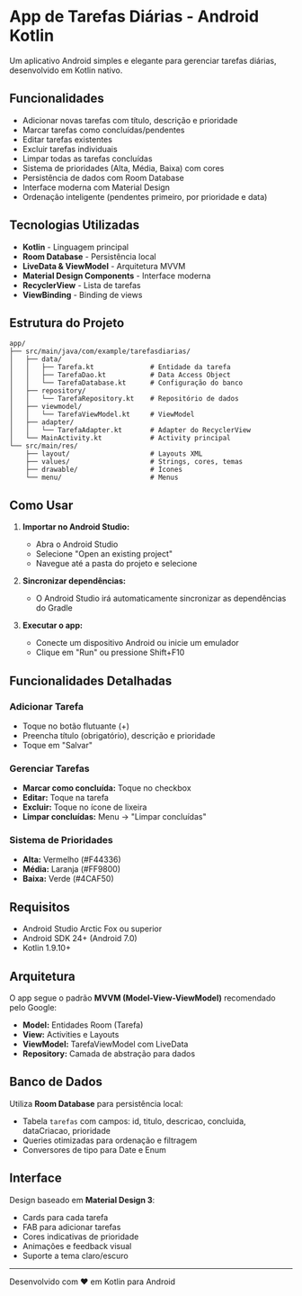 # App de Tarefas Diárias - Android Kotlin

Um aplicativo Android simples e elegante para gerenciar tarefas diárias, desenvolvido em Kotlin nativo.

## Funcionalidades

-  Adicionar novas tarefas com título, descrição e prioridade
-  Marcar tarefas como concluídas/pendentes
-  Editar tarefas existentes
-  Excluir tarefas individuais
-  Limpar todas as tarefas concluídas
-  Sistema de prioridades (Alta, Média, Baixa) com cores
-  Persistência de dados com Room Database
-  Interface moderna com Material Design
-  Ordenação inteligente (pendentes primeiro, por prioridade e data)

## Tecnologias Utilizadas

- **Kotlin** - Linguagem principal
- **Room Database** - Persistência local
- **LiveData & ViewModel** - Arquitetura MVVM
- **Material Design Components** - Interface moderna
- **RecyclerView** - Lista de tarefas
- **ViewBinding** - Binding de views

## Estrutura do Projeto

```
app/
├── src/main/java/com/example/tarefasdiarias/
│   ├── data/
│   │   ├── Tarefa.kt              # Entidade da tarefa
│   │   ├── TarefaDao.kt           # Data Access Object
│   │   └── TarefaDatabase.kt      # Configuração do banco
│   ├── repository/
│   │   └── TarefaRepository.kt    # Repositório de dados
│   ├── viewmodel/
│   │   └── TarefaViewModel.kt     # ViewModel
│   ├── adapter/
│   │   └── TarefaAdapter.kt       # Adapter do RecyclerView
│   └── MainActivity.kt            # Activity principal
└── src/main/res/
    ├── layout/                    # Layouts XML
    ├── values/                    # Strings, cores, temas
    ├── drawable/                  # Ícones
    └── menu/                      # Menus
```

## Como Usar

1. **Importar no Android Studio:**
   - Abra o Android Studio
   - Selecione "Open an existing project"
   - Navegue até a pasta do projeto e selecione

2. **Sincronizar dependências:**
   - O Android Studio irá automaticamente sincronizar as dependências do Gradle

3. **Executar o app:**
   - Conecte um dispositivo Android ou inicie um emulador
   - Clique em "Run" ou pressione Shift+F10

## Funcionalidades Detalhadas

### Adicionar Tarefa
- Toque no botão flutuante (+)
- Preencha título (obrigatório), descrição e prioridade
- Toque em "Salvar"

### Gerenciar Tarefas
- **Marcar como concluída:** Toque no checkbox
- **Editar:** Toque na tarefa
- **Excluir:** Toque no ícone de lixeira
- **Limpar concluídas:** Menu → "Limpar concluídas"

### Sistema de Prioridades
- **Alta:** Vermelho (#F44336)
- **Média:** Laranja (#FF9800)  
- **Baixa:** Verde (#4CAF50)

## Requisitos

- Android Studio Arctic Fox ou superior
- Android SDK 24+ (Android 7.0)
- Kotlin 1.9.10+

## Arquitetura

O app segue o padrão **MVVM (Model-View-ViewModel)** recomendado pelo Google:

- **Model:** Entidades Room (Tarefa)
- **View:** Activities e Layouts
- **ViewModel:** TarefaViewModel com LiveData
- **Repository:** Camada de abstração para dados

## Banco de Dados

Utiliza **Room Database** para persistência local:
- Tabela `tarefas` com campos: id, titulo, descricao, concluida, dataCriacao, prioridade
- Queries otimizadas para ordenação e filtragem
- Conversores de tipo para Date e Enum

## Interface

Design baseado em **Material Design 3**:
- Cards para cada tarefa
- FAB para adicionar tarefas
- Cores indicativas de prioridade
- Animações e feedback visual
- Suporte a tema claro/escuro

---

Desenvolvido com ❤️ em Kotlin para Android
